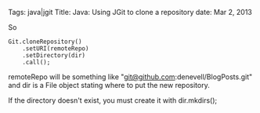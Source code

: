 Tags:  java|jgit
Title: Java: Using JGit to clone a repository
date: Mar 2, 2013

So

	Git.cloneRepository()
		.setURI(remoteRepo)
		.setDirectory(dir)
		.call();

remoteRepo will be something like "git@github.com:denevell/BlogPosts.git" and dir is a File object stating where to put the new repository.

If the directory doesn't exist, you must create it with dir.mkdirs();

